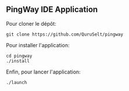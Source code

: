 ## PingWay IDE Application

Pour cloner le dépôt:
```
git clone https://github.com/QuruSelt/pingway
```

Pour installer l'application:
```
cd pingway
./install
```

Enfin, pour lancer l'application:
```
./launch
```
